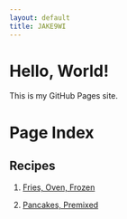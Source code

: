 ```yaml
---
layout: default
title: JAKE9WI
---
```

<main>

<h1>Hello, World!</h1>
<p>This is my GitHub Pages site.</p>

<h1>Page Index</h1>

<h2>Recipes</h2>
<ol>
    <li><p><a href="/recipes/fries-oven-frozen.html">Fries, Oven, Frozen</a></p></li>
    <li><p><a href="/recipes/pancake-premixed.html">Pancakes, Premixed</a></p></li>
</ol>

</main>
